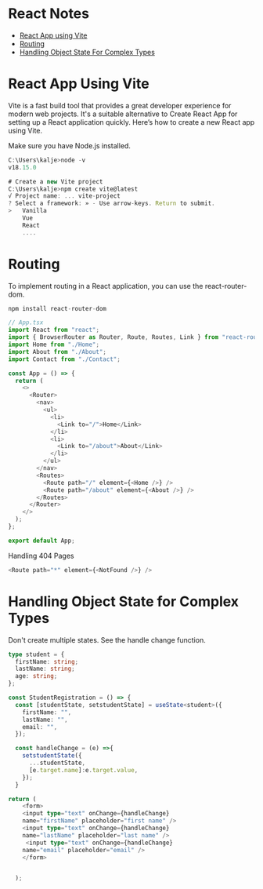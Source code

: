 # React Notes

- [React App using Vite](#react-app-using-vite)
- [Routing](#Routing)
- [Handling Object State For Complex Types](#handling-object-state-for-complex-types)

# React App Using Vite

Vite is a fast build tool that provides a great developer experience for modern web projects. It's a suitable alternative to Create React App for setting up a React application quickly. Here’s how to create a new React app using Vite.

Make sure you have Node.js installed.

```javascript
C:\Users\kalje>node -v
v18.15.0
```

```javascript
# Create a new Vite project
C:\Users\kalje>npm create vite@latest
√ Project name: ... vite-project
? Select a framework: » - Use arrow-keys. Return to submit.
>   Vanilla
    Vue
    React
    ....
```

# Routing

To implement routing in a React application, you can use the react-router-dom.

```javascript
npm install react-router-dom
```

```typescript
// App.tsx
import React from "react";
import { BrowserRouter as Router, Route, Routes, Link } from "react-router-dom";
import Home from "./Home";
import About from "./About";
import Contact from "./Contact";

const App = () => {
  return (
    <>
      <Router>
        <nav>
          <ul>
            <li>
              <Link to="/">Home</Link>
            </li>
            <li>
              <Link to="/about">About</Link>
            </li>
          </ul>
        </nav>
        <Routes>
          <Route path="/" element={<Home />} />
          <Route path="/about" element={<About />} />
        </Routes>
      </Router>
    </>
  );
};

export default App;
```

Handling 404 Pages

```javascript
<Route path="*" element={<NotFound />} />
```

# Handling Object State for Complex Types

Don't create multiple states. See the handle change function.

```typescript
type student = {
  firstName: string;
  lastName: string;
  age: string;
};

const StudentRegistration = () => {
  const [studentState, setstudentState] = useState<student>({
    firstName: "",
    lastName: "",
    email: "",
  });

  const handleChange = (e) =>{
    setstudentState({
      ...studentState,
      [e.target.name]:e.target.value,
    });
  }

return (
    <form>
    <input type="text" onChange={handleChange}
    name="firstName" placeholder="first name" />
    <input type="text" onChange={handleChange}
    name="lastName" placeholder="last name" />
     <input type="text" onChange={handleChange}
    name="email" placeholder="email" />
    </form>


  );
```
